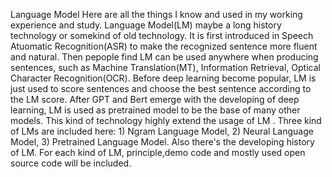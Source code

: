 Language Model
  Here are all the things I know and used in my working experience and study. Language Model(LM) maybe a long history technology or somekind of old technology. It is first introduced in Speech Atuomatic Recognition(ASR) to make the recognized sentence more fluent and natural. Then pepople find LM can be used anywhere when producing sentences, such as Machine Translation(MT), Information Retrieval, Optical Character Recognition(OCR). Before deep learning become popular, LM is just used to score sentences and choose the best sentence according to the LM score. After GPT and Bert emerge with the developing of deep learning, LM is used as pretrained model to be the base of many other models. This kind of technology highly extend the usage of LM .
  Three kind of LMs are included here: 1) Ngram Language Model, 2) Neural Language Model, 3) Pretrained Language Model. Also there's the developing history of LM. For each kind of LM, principle,demo code and mostly used open source code will be included.
  
  

